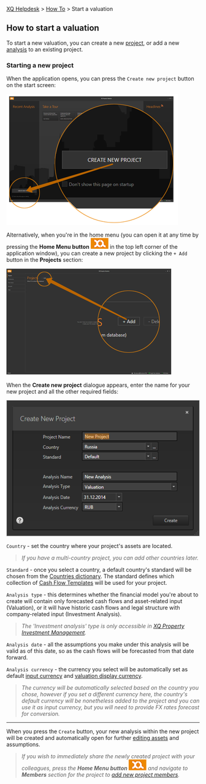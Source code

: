 ---
---
[XQ Helpdesk](http://help.exquance.com) > [How To](http://help.exquance.com/howto/) > Start a valuation

## How to start a valuation ##

To start a new valuation, you can create a new [project](../getstarted/data.html#project-analysis), or add a new [analysis](../getstarted/data.html#project-analysis) to an existing project.

### Starting a new project ###
When the application opens, you can press the `Create new project` button on the start screen:

![New project from start screen](../images/new-project-start-screen.png)

Alternatively, when you're in the home menu (you can open it at any time by pressing the **Home Menu button** ![Home Menu Button](../images/home-menu-button.png) in the top left corner of the application window), you can create a new project by clicking the `+ Add` button in the **Projects** section:

![New project from home menu](../images/new-project-home-menu.png)

When the **Create new project** dialogue appears, enter the name for your new project and all the other required fields:<a name="new-project-dialog"></a>

![Create New Project dialogue](../images/new-project-dialog.png)

`Country` - set the country where your project's assets are located.

>*If you have a multi-country project, you can add other countries later.*

`Standard` - once you select a country, a default country's standard will be chosen from the [Countries dictionary](../howto/use-dictionaries.html#countries). The standard defines which collection of [Cash Flow Templates](../howto/use-dictionaries.html#cftemplates) will be used for your project.

`Analysis type` - this determines whether the financial model you're about to create will contain only forecasted cash flows and asset-related input (Valuation), or it will have historic cash flows and legal structure with company-related input (Investment Analysis).

>*The 'Investment analysis' type is only accessible in [XQ Property Investment Management](../getstarted/tools.html#xqdesktop).*

`Analysis date` - all the assumptions you make under this analysis will be valid as of this date, so as the cash flows will be forecasted from that date forward.

`Analysis currency` - the currency you select will be automatically set as default [input currency](../getstarted/data.html#currency) and [valuation display currency](../getstarted/data.html#currency).

>*The currency will be automatically selected based on the country you chose, however if you set a different currency here, the country's default currency will be nonetheless added to the project and you can use it as input currency, but you will need to provide FX rates forecast for conversion.*

----------

When you press the `Create` button, your new analysis within the new project will be created and automatically open for further [editing assets](../howto/edit-assets.html) and assumptions.

>*If you wish to immediately share the newly created project with your colleagues, press the **Home Menu button** ![Home Menu Button](../images/home-menu-button.png) and navigate to **Members** section for the project to [add new project members](../howto/edit-project-members.html#addnew).*
